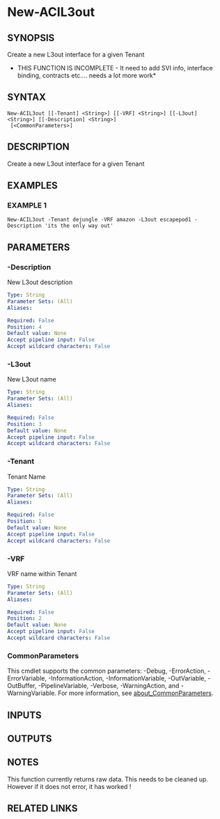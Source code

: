 ﻿---
external help file: ACI-PoSH-help.xml
Module Name: ACI-PoSH
online version:
schema: 2.0.0
---

# New-ACIL3out

## SYNOPSIS
Create a new L3out interface for a given Tenant

* THIS FUNCTION IS INCOMPLETE - It need to add SVI info, interface binding, contracts etc.... needs a lot more work*

## SYNTAX

```
New-ACIL3out [[-Tenant] <String>] [[-VRF] <String>] [[-L3out] <String>] [[-Description] <String>]
 [<CommonParameters>]
```

## DESCRIPTION
Create a new L3out interface for a given Tenant

## EXAMPLES

### EXAMPLE 1
```
New-ACIL3out -Tenant dejungle -VRF amazon -L3out escapepod1 -Description 'its the only way out'
```

## PARAMETERS

### -Description
New L3out description

```yaml
Type: String
Parameter Sets: (All)
Aliases:

Required: False
Position: 4
Default value: None
Accept pipeline input: False
Accept wildcard characters: False
```

### -L3out
New L3out name

```yaml
Type: String
Parameter Sets: (All)
Aliases:

Required: False
Position: 3
Default value: None
Accept pipeline input: False
Accept wildcard characters: False
```

### -Tenant
Tenant Name

```yaml
Type: String
Parameter Sets: (All)
Aliases:

Required: False
Position: 1
Default value: None
Accept pipeline input: False
Accept wildcard characters: False
```

### -VRF
VRF name within Tenant

```yaml
Type: String
Parameter Sets: (All)
Aliases:

Required: False
Position: 2
Default value: None
Accept pipeline input: False
Accept wildcard characters: False
```

### CommonParameters
This cmdlet supports the common parameters: -Debug, -ErrorAction, -ErrorVariable, -InformationAction, -InformationVariable, -OutVariable, -OutBuffer, -PipelineVariable, -Verbose, -WarningAction, and -WarningVariable. For more information, see [about_CommonParameters](http://go.microsoft.com/fwlink/?LinkID=113216).

## INPUTS

## OUTPUTS

## NOTES
This function currently returns raw data. 
This needs to be cleaned up. 
However if it does not error, it has worked !

## RELATED LINKS

